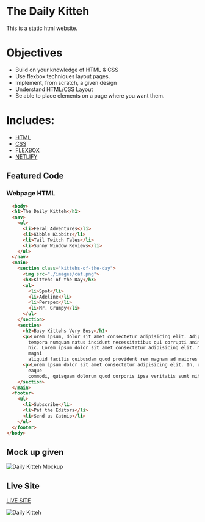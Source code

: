 # The Daily Kitteh

This is a static html website. 

# Objectives

- Build on your knowledge of HTML & CSS
- Use flexbox techniques layout pages.
- Implement, from scratch, a given design
- Understand HTML/CSS Layout
- Be able to place elements on a page where you want them.

# Includes: 

- [HTML](https://developer.mozilla.org/en-US/docs/Web/HTML)
- [CSS](https://www.w3schools.com/css/)
- [FLEXBOX](https://developer.mozilla.org/en-US/docs/Web/CSS/CSS_Flexible_Box_Layout/Basic_Concepts_of_Flexbox)
- [NETLIFY](https://docs.netlify.com/?_ga=2.56383019.1272475466.1587169866-1421079835.1583768648)

## Featured Code

### Webpage HTML

```HTML
  <body>
  <h1>The Daily Kitteh</h1>
  <nav>
    <ul>
      <li>Feral Adventures</li>
      <li>Kibble Kibbitz</li>
      <li>Tail Twitch Tales</li>
      <li>Sunny Window Reviews</li>
    </ul>
  </nav>
  <main>
    <section class="kittehs-of-the-day">
      <img src="./images/cat.png">
      <h3>Kittehs of the Day</h3>
      <ul>
        <li>Spot</li>
        <li>Adeline</li>
        <li>Perspex</li>
        <li>Mr. Grumpy</li>
      </ul>
    </section>
    <section>
      <h2>Busy Kittehs Very Busy</h2>
      <p>Lorem ipsum, dolor sit amet consectetur adipisicing elit. Adipisci id maiores unde, nihil nostrum quisquam
        tempora numquam natus incidunt necessitatibus qui corrupti animi praesentium voluptate sint cupiditate aut nobis
        hic. Lorem ipsum dolor sit amet consectetur adipisicing elit. Nihil maxime quis iste saepe dicta a voluptatum
        magni
        aliquid facilis quibusdam quod provident rem magnam ad maiores ut, tempore eaque quam.</p>
      <p>Lorem ipsum dolor sit amet consectetur adipisicing elit. In, unde laudantium voluptate id iure minima porro
        eaque
        commodi, quisquam dolorum quod corporis ipsa veritatis sunt nihil perferendis blanditiis ex sint?</p>
    </section>
  </main>
  <footer>
    <ul>
      <li>Subscribe</li>
      <li>Pat the Editors</li>
      <li>Send us Catnip</li>
    </ul>
  </footer>
</body>
 ```
 
## Mock up given

![Daily Kitteh Mockup](https://raw.githubusercontent.com/suncoast-devs/handbook/a2f0c05d3914a8f16611da03a18dbe92cd821a92/curriculum/fundamentals/modules/html-css/lessons/css-layout/assignments/assets/daily-kitteh.png)
 
## Live Site

[LIVE SITE](https://the-daily-kitteh-austinparvin.netlify.app/)

![Daily Kitteh](https://i.imgur.com/Hggxd8B.png)
